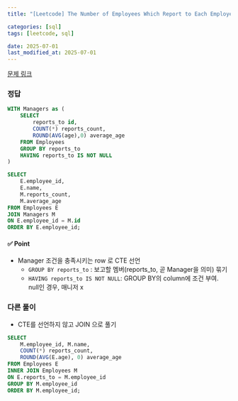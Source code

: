 ```yaml
---
title: "[Leetcode] The Number of Employees Which Report to Each Employee"

categories: [sql]
tags: [leetcode, sql]

date: 2025-07-01
last_modified_at: 2025-07-01
---
```

[문제 링크](https://leetcode.com/problems/the-number-of-employees-which-report-to-each-employee/?envType=study-plan-v2&envId=top-sql-50)

### 정답
```sql
WITH Managers as (
    SELECT 
        reports_to id, 
        COUNT(*) reports_count,
        ROUND(AVG(age),0) average_age
    FROM Employees
    GROUP BY reports_to
    HAVING reports_to IS NOT NULL
)

SELECT 
    E.employee_id,
    E.name,
    M.reports_count,
    M.average_age
FROM Employees E
JOIN Managers M
ON E.employee_id = M.id
ORDER BY E.employee_id;
```

#### ✅ Point
- Manager 조건을 충족시키는 row 로 CTE 선언
    - `GROUP BY reports_to` : 보고할 멤버(reports_to, 곧 Manager을 의미) 묶기
    - `HAVING reports_to IS NOT NULL`: GROUP BY의 column에 조건 부여. null인 경우, 매니저 x

### 다른 풀이
- CTE를 선언하지 않고 JOIN 으로 풀기
```sql
SELECT
    M.employee_id, M.name,
    COUNT(*) reports_count,
    ROUND(AVG(E.age), 0) average_age
FROM Employees E
INNER JOIN Employees M
ON E.reports_to = M.employee_id
GROUP BY M.employee_id
ORDER BY M.employee_id;
```
